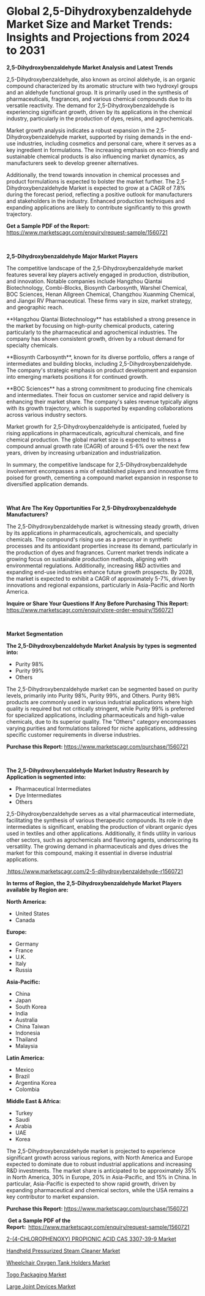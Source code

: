 <p><h1>Global 2,5-Dihydroxybenzaldehyde Market Size and Market Trends: Insights and Projections from 2024 to 2031</h1></p><p><strong>2,5-Dihydroxybenzaldehyde Market Analysis and Latest Trends</strong></p>
<p><p>2,5-Dihydroxybenzaldehyde, also known as orcinol aldehyde, is an organic compound characterized by its aromatic structure with two hydroxyl groups and an aldehyde functional group. It is primarily used in the synthesis of pharmaceuticals, fragrances, and various chemical compounds due to its versatile reactivity. The demand for 2,5-Dihydroxybenzaldehyde is experiencing significant growth, driven by its applications in the chemical industry, particularly in the production of dyes, resins, and agrochemicals.</p><p>Market growth analysis indicates a robust expansion in the 2,5-Dihydroxybenzaldehyde market, supported by rising demands in the end-use industries, including cosmetics and personal care, where it serves as a key ingredient in formulations. The increasing emphasis on eco-friendly and sustainable chemical products is also influencing market dynamics, as manufacturers seek to develop greener alternatives.</p><p>Additionally, the trend towards innovation in chemical processes and product formulations is expected to bolster the market further. The 2,5-Dihydroxybenzaldehyde Market is expected to grow at a CAGR of 7.8% during the forecast period, reflecting a positive outlook for manufacturers and stakeholders in the industry. Enhanced production techniques and expanding applications are likely to contribute significantly to this growth trajectory.</p></p>
<p><strong>Get a Sample PDF of the Report:&nbsp;</strong> <a href="https://www.marketscagr.com/enquiry/request-sample/1560721">https://www.marketscagr.com/enquiry/request-sample/1560721</a></p>
<p>&nbsp;</p>
<p><strong>2,5-Dihydroxybenzaldehyde Major Market Players</strong></p>
<p><p>The competitive landscape of the 2,5-Dihydroxybenzaldehyde market features several key players actively engaged in production, distribution, and innovation. Notable companies include Hangzhou Qiantai Biotechnology, Combi-Blocks, Biosynth Carbosynth, Warshel Chemical, BOC Sciences, Henan Allgreen Chemical, Changzhou Xuanming Chemical, and Jiangxi RV Pharmaceutical. These firms vary in size, market strategy, and geographic reach.</p><p>**Hangzhou Qiantai Biotechnology** has established a strong presence in the market by focusing on high-purity chemical products, catering particularly to the pharmaceutical and agrochemical industries. The company has shown consistent growth, driven by a robust demand for specialty chemicals.</p><p>**Biosynth Carbosynth**, known for its diverse portfolio, offers a range of intermediates and building blocks, including 2,5-Dihydroxybenzaldehyde. The company's strategic emphasis on product development and expansion into emerging markets positions it for continued growth.</p><p>**BOC Sciences** has a strong commitment to producing fine chemicals and intermediates. Their focus on customer service and rapid delivery is enhancing their market share. The company's sales revenue typically aligns with its growth trajectory, which is supported by expanding collaborations across various industry sectors.</p><p>Market growth for 2,5-Dihydroxybenzaldehyde is anticipated, fueled by rising applications in pharmaceuticals, agricultural chemicals, and fine chemical production. The global market size is expected to witness a compound annual growth rate (CAGR) of around 5-6% over the next few years, driven by increasing urbanization and industrialization.</p><p>In summary, the competitive landscape for 2,5-Dihydroxybenzaldehyde involvement encompasses a mix of established players and innovative firms poised for growth, cementing a compound market expansion in response to diversified application demands.</p></p>
<p>&nbsp;</p>
<p><strong>What Are The Key Opportunities For 2,5-Dihydroxybenzaldehyde Manufacturers?</strong></p>
<p><p>The 2,5-Dihydroxybenzaldehyde market is witnessing steady growth, driven by its applications in pharmaceuticals, agrochemicals, and specialty chemicals. The compound's rising use as a precursor in synthetic processes and its antioxidant properties increase its demand, particularly in the production of dyes and fragrances. Current market trends indicate a growing focus on sustainable production methods, aligning with environmental regulations. Additionally, increasing R&D activities and expanding end-use industries enhance future growth prospects. By 2028, the market is expected to exhibit a CAGR of approximately 5-7%, driven by innovations and regional expansions, particularly in Asia-Pacific and North America.</p></p>
<p><strong>Inquire or Share Your Questions If Any Before Purchasing This Report:</strong> <a href="https://www.marketscagr.com/enquiry/pre-order-enquiry/1560721">https://www.marketscagr.com/enquiry/pre-order-enquiry/1560721</a></p>
<p>&nbsp;</p>
<p><strong>Market Segmentation</strong></p>
<p><strong>The 2,5-Dihydroxybenzaldehyde Market Analysis by types is segmented into:</strong></p>
<p><ul><li>Purity 98%</li><li>Purity 99%</li><li>Others</li></ul></p>
<p><p>The 2,5-Dihydroxybenzaldehyde market can be segmented based on purity levels, primarily into Purity 98%, Purity 99%, and Others. Purity 98% products are commonly used in various industrial applications where high quality is required but not critically stringent, while Purity 99% is preferred for specialized applications, including pharmaceuticals and high-value chemicals, due to its superior quality. The "Others" category encompasses varying purities and formulations tailored for niche applications, addressing specific customer requirements in diverse industries.</p></p>
<p><strong>Purchase this Report:&nbsp;</strong><a href="https://www.marketscagr.com/purchase/1560721">https://www.marketscagr.com/purchase/1560721</a></p>
<p>&nbsp;</p>
<p><strong>The 2,5-Dihydroxybenzaldehyde Market Industry Research by Application is segmented into:</strong></p>
<p><ul><li>Pharmaceutical Intermediates</li><li>Dye Intermediates</li><li>Others</li></ul></p>
<p><p>2,5-Dihydroxybenzaldehyde serves as a vital pharmaceutical intermediate, facilitating the synthesis of various therapeutic compounds. Its role in dye intermediates is significant, enabling the production of vibrant organic dyes used in textiles and other applications. Additionally, it finds utility in various other sectors, such as agrochemicals and flavoring agents, underscoring its versatility. The growing demand in pharmaceuticals and dyes drives the market for this compound, making it essential in diverse industrial applications.</p></p>
<p><a href="https://www.marketscagr.com/2-5-dihydroxybenzaldehyde-r1560721">&nbsp;https://www.marketscagr.com/2-5-dihydroxybenzaldehyde-r1560721</a></p>
<p><strong>In terms of Region, the 2,5-Dihydroxybenzaldehyde Market Players available by Region are:</strong></p>
<p>
    <p> <strong> North America: </strong>
        <ul>
            <li>United States</li>
            <li>Canada</li>
        </ul>
        </p> 
    <p> <strong> Europe: </strong>
        <ul>
            <li>Germany</li>
            <li>France</li>
            <li>U.K.</li>
            <li>Italy</li>
            <li>Russia</li>
        </ul>
        </p> 
    <p> <strong> Asia-Pacific: </strong>
        <ul>
            <li>China</li>
            <li>Japan</li>
            <li>South Korea</li>
            <li>India</li>
            <li>Australia</li>
            <li>China Taiwan</li>
            <li>Indonesia</li>
            <li>Thailand</li>
            <li>Malaysia</li>
        </ul>
        </p> 
    <p> <strong> Latin America: </strong>
        <ul>
            <li>Mexico</li>
            <li>Brazil</li>
            <li>Argentina Korea</li>
            <li>Colombia</li>
        </ul>
        </p> 
    <p> <strong> Middle East & Africa: </strong>
        <ul>
            <li>Turkey</li>
            <li>Saudi</li>
            <li>Arabia</li>
            <li>UAE</li>
            <li>Korea</li>
        </ul>
    </p>
    </p>
<p><p>The 2,5-Dihydroxybenzaldehyde market is projected to experience significant growth across various regions, with North America and Europe expected to dominate due to robust industrial applications and increasing R&D investments. The market share is anticipated to be approximately 35% in North America, 30% in Europe, 20% in Asia-Pacific, and 15% in China. In particular, Asia-Pacific is expected to show rapid growth, driven by expanding pharmaceutical and chemical sectors, while the USA remains a key contributor to market expansion.</p></p>
<p><strong>Purchase this Report: </strong><a href="https://www.marketscagr.com/purchase/1560721">https://www.marketscagr.com/purchase/1560721</a></p>
<p>&nbsp;<strong>Get a Sample PDF of the Report:&nbsp;&nbsp;</strong><a href="https://www.marketscagr.com/enquiry/request-sample/1560721">https://www.marketscagr.com/enquiry/request-sample/1560721</a></p>
<p><strong></strong></p>
<p><p><a href="https://medium.com/@iarhbiqv81/2-4-chlorophenoxy-propionic-acid-cas-3307-39-9-market-trends-and-analysis-opportunities-and-09faac36afb0?postPublishedType=repub">2-(4-CHLOROPHENOXY) PROPIONIC ACID CAS 3307-39-9 Market</a></p><p><a href="https://issuu.com/reportprime-2/docs/handheld-pressurized-steam-cleaner-_8377b2f5b311cf">Handheld Pressurized Steam Cleaner Market</a></p><p><a href="https://issuu.com/reportprime-2/docs/wheelchair-oxygen-tank-holders-mark_c1a87cc5cf6903">Wheelchair Oxygen Tank Holders Market</a></p><p><a href="https://www.linkedin.com/pulse/emerging-opportunities-challenges-global-togo-packaging-market-qifvc?trackingId=ANi9dz8rRLS%2FggOYniHmzg%3D%3D">Togo Packaging Market</a></p><p><a href="https://medium.com/@iarhbiqv81/how-regional-and-global-trends-are-shaping-the-large-joint-devices-market-for-the-year-2024-a183988f6dd7">Large Joint Devices Market</a></p></p>